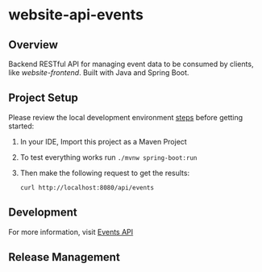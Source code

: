# website-api-events

## Overview
Backend RESTful API for managing event data to be consumed by clients, like *website-frontend*.  Built with Java and Spring Boot.

## Project Setup

Please review the local development environment [steps](https://github.com/ProvidenceGeeks/website-docs/wiki/Onboarding-Guide#backend-api) before getting started:

1. In your IDE, Import this project as a Maven Project
2. To test everything works run `./mvnw spring-boot:run`
3. Then make the following request to get the results: 

    ```curl http://localhost:8080/api/events```

## Development

For more information, visit [Events API](https://github.com/ProvidenceGeeks/website-docs/wiki/API-Specification#events)

## Release Management
